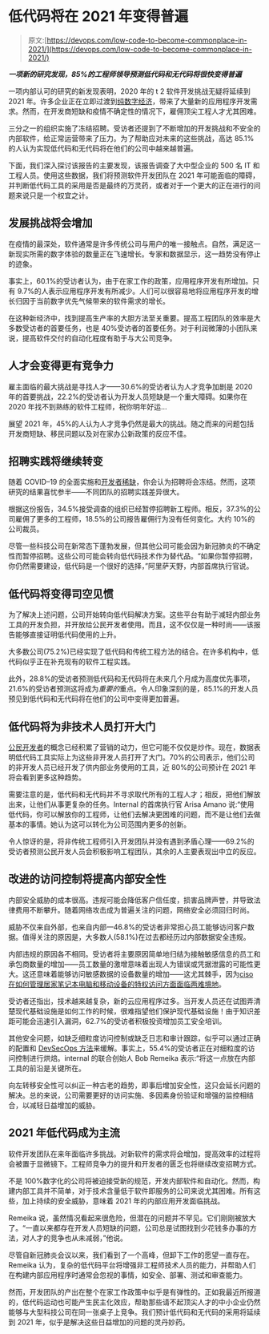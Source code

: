 # 低代码将在 2021 年变得普遍

> 原文:[https://devops.com/low-code-to-become-commonplace-in-2021/](https://devops.com/low-code-to-become-commonplace-in-2021/)

***一项新的研究发现，85%的工程师领导预测低代码和无代码将很快变得普遍***

一项内部认可的研究的新发现表明，2020 年的 t 2 软件开发挑战无疑将延续到 2021 年。许多企业正在立即过渡到[纯数字经济](https://devops.com/how-200-cios-responded-to-a-fully-remote-economy/)，带来了大量新的应用程序开发需求。然而，在开发商短缺和疫情不确定性的情况下，雇佣顶尖工程人才尤其困难。

三分之一的组织实施了冻结招聘。受访者还提到了不断增加的开发挑战和不安全的内部软件，给正常运营带来了压力。为了帮助应对未来的这些挑战，高达 85.1%的人认为实现低代码和无代码将在他们的公司中越来越普遍。

下面，我们深入探讨该报告的主要发现，该报告调查了大中型企业的 500 名 IT 和工程人员。使用这些数据，我们将预测软件开发团队在 2021 年可能面临的障碍，并判断低代码工具的采用是否是最终的万灵药，或者对于一个更大的正在进行的问题来说只是一个权宜之计。

## 发展挑战将会增加

在疫情的最深处，软件通常是许多传统公司与用户的唯一接触点。自然，满足这一新现实所需的数字体验的数量正在飞速增长。专家和数据显示，这一趋势没有停止的迹象。

事实上，60.1%的受访者认为，由于在家工作的政策，应用程序开发有所增加。只有 9.7%的人表示应用程序开发有所减少。人们可以很容易地将应用程序开发的增长归因于当前数字优先气候带来的软件需求的增长。

在这种新经济中，找到提高生产率的大胆方法至关重要。提高工程团队的效率是大多数受访者的首要任务，也是 40%受访者的首要任务。对于利润微薄的小团队来说，提高软件交付的自动化程度有助于与大公司竞争。

## 人才会变得更有竞争力

雇主面临的最大挑战是寻找人才——30.6%的受访者认为人才竞争加剧是 2020 年的首要挑战，22.2%的受访者认为开发人员短缺是一个重大障碍。如果你在 2020 年找不到熟练的软件工程师，祝你明年好运…

展望 2021 年，45%的人认为人才竞争仍然是最大的挑战。随之而来的问题包括开发商短缺、移民问题以及对在家办公新政策的反应不佳。

## 招聘实践将继续转变

随着 COVID–19 的全面实施和[开发者稀缺](https://devops.com/low-code-an-oasis-during-developer-drought/)，你会认为招聘将会冻结。然而，这项研究的结果喜忧参半——不同团队的招聘实践差异很大。

根据这份报告，34.5%接受调查的组织已经暂停招聘新工程师。相反，37.3%的公司雇佣了更多的工程师，18.5%的公司报告雇佣行为没有任何变化。大约 10%的公司裁员。

尽管一些科技公司在新常态下蓬勃发展，但其他公司可能会因为新冠肺炎的不确定性而暂停招聘。这些公司可能会转向低代码技术作为替代品。“如果你暂停招聘，你仍然需要建设，低代码是一个很好的选择，”阿里萨天野，内部首席执行官说。

## 低代码将变得司空见惯

为了解决上述问题，公司开始转向低代码解决方案。这些平台有助于减轻内部业务工具的开发负担，并开放给公民开发者使用。而且，这不仅仅是一种时尚——该报告能够直接证明低代码使用的上升。

大多数公司(75.2%)已经实现了低代码和传统工程方法的结合。在许多机构中，低代码似乎正在补充现有的软件工程实践。

此外，28.8%的受访者预测低代码和无代码将在未来几个月成为高度优先事项，21.6%的受访者预测这将成为*重要的*重点。令人印象深刻的是，85.1%的开发人员预见到低代码和无代码将在他们的公司中变得更加普遍。

## 低代码将为非技术人员打开大门

[公民开发者](https://devops.com/how-to-foster-a-culture-of-citizen-developers/)的概念已经积累了营销的动力，但它可能不仅仅是炒作。现在，数据表明低代码工具实际上为这些非开发人员打开了大门。70%的公司表示，他们公司的非开发人员已经开发了供内部业务使用的工具，近 80%的公司预计在 2021 年将会看到更多这种趋势。

需要注意的是，低代码和无代码并不寻求取代所有的工程人才；相反，把他们解放出来，让他们从事更复杂的任务。Internal 的首席执行官 Arisa Amano 说:“使用低代码，你可以解放你的工程师，让他们去解决更困难的问题，而不是让他们去做基本的事情。她认为这可以转化为公司范围内更多的创新。

令人惊讶的是，将非传统工程师引入开发团队并没有遇到矛盾心理——69.2%的受访者预测公民开发人员会积极影响工程团队，其余的人主要表现出中立的反应。

## 改进的访问控制将提高内部安全性

内部安全威胁的成本很高。违规可能会降低客户信任度，损害品牌声誉，并导致法律费用不断攀升。随着网络攻击成为普遍关注的问题，网络安全必须回归时尚。

威胁不仅来自外部，也来自内部—46.8%的受访者非常担心员工能够访问客户数据。值得关注的原因是，大多数人(58.1%)在过去都经历过内部数据安全违规。

内部违规的原因各不相同。受访者将主要原因简单地归结为接触敏感信息的员工和承包商数量的增加——员工数量的激增意味着出现人为错误或凭据泄露的可能性更大。这还意味着能够访问敏感数据的设备数量的增加——这尤其棘手，因为[ciso 在如何管理居家笔记本电脑和移动设备的特权访问方面面临两难境地](https://securityboulevard.com/2020/11/the-cisos-dilemma-balancing-security-productivity-with-a-housebound-workforce/)。

受访者还指出，技术越来越复杂，新的云应用程序过多。当开发人员还在试图弄清楚现代基础设施是如何工作的时候，很难指望他们保护现代基础设施！由于知识差距可能会迅速引入漏洞，62.7%的受访者积极投资增加员工安全培训。

其他安全问题，如缺乏细粒度访问控制或缺乏日志和审计跟踪，似乎可以通过正确的配置和 [DevSecOps 方法](https://devops.com/kubecon-coverage-incentivizing-the-devsecops-culture/)来缓解。事实上，55.4%的受访者正在对细粒度的访问控制进行烘焙。internal 的联合创始人 Bob Remeika 表示:“将这一点放在内部工具的前沿是关键所在。

向左转移安全性可以纠正一种古老的趋势，即事后增加安全性，这只会延长问题的解决。总的来说，公司需要更好的访问实施、多因素身份验证和增强的监控相结合，以减轻日益增加的威胁。

## 2021 年低代码成为主流

软件开发团队在来年面临许多挑战。对新软件的需求将会增加，提高效率的过程将会被置于显微镜下。工程师竞争力的提升和开发者的匮乏也将继续改变招聘方式。

不是 100%数字化的公司将被迫接受新的规范，开发内部软件和自动化。然而，构建内部工具并不简单，对于技术含量低于软件即服务的公司来说尤其困难。所有这些，加上持续的安全威胁，意味着 2021 年的内部应用开发面临挑战。

Remeika 说，虽然情况看起来很危险，但潜在的问题并不罕见。它们刚刚被放大了。“一直以来都存在开发人员短缺的问题，公司总是试图找到少花钱多办事的方法，对人才的竞争也从未减弱，”他说。

尽管自新冠肺炎会议以来，我们看到了一个高峰，但卸下工作的愿望一直存在。Remeika 认为，复杂的低代码平台将增强非工程师技术人员的能力，并帮助人们在构建内部应用程序时通常会忽视的事情，如安全、部署、测试和审查能力。

然而，开发团队的产出在整个在家工作政策中似乎是有弹性的。正如我最近所报道的，低代码运动也可能产生民主化效应，帮助那些请不起顶尖人才的中小企业仍然能够与大型科技公司在同一张桌子上竞争。我们预计低代码和无代码的采用将延续到 2021 年，似乎是解决这些日益增加的问题的灵丹妙药。